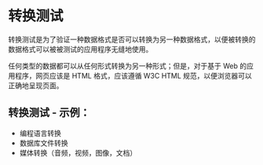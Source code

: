 # 转换测试

转换测试是为了验证一种数据格式是否可以转换为另一种数据格式，以便被转换的数据格式可以被被测试的应用程序无缝地使用。

任何类型的数据都可以从任何形式转换为另一种形式；但是，对于基于 Web 的应用程序，网页应该是 HTML 格式，应该遵循 W3C HTML 规范，以便浏览器可以正确地呈现页面。

## 转换测试 - 示例：

* 编程语言转换
* 数据库文件转换
* 媒体转换（音频，视频，图像，文档）
